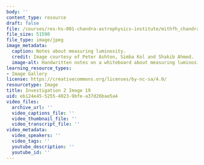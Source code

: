 ```yaml
---
body: ''
content_type: resource
draft: false
file: /courses/res-hs-001-chandra-astrophysics-institute/mithfh_chandra_inv2_intro.jpg
file_size: 51590
file_type: image/jpeg
image_metadata:
  caption: Notes about measuring luminosity.
  credit: Image courtesy of Peter Ashton, Simba Kol and Shakib Ahmed.
  image-alt: Handwritten notes on a whiteboard about measuring luminosity.
learning_resource_types:
- Image Gallery
license: https://creativecommons.org/licenses/by-nc-sa/4.0/
resourcetype: Image
title: Investigation 2 Image 19
uid: eb124e45-5255-4023-9bfe-a37d26bae5a4
video_files:
  archive_url: ''
  video_captions_file: ''
  video_thumbnail_file: ''
  video_transcript_file: ''
video_metadata:
  video_speakers: ''
  video_tags: ''
  youtube_description: ''
  youtube_id: ''
---
```

